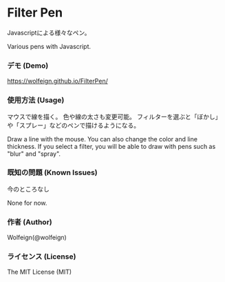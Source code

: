 ﻿# Filter Pen

Javascriptによる様々なペン。

Various pens with Javascript.

### デモ (Demo)

https://wolfeign.github.io/FilterPen/

### 使用方法 (Usage)

マウスで線を描く。
色や線の太さも変更可能。
フィルターを選ぶと「ぼかし」や「スプレー」などのペンで描けるようになる。

Draw a line with the mouse.
You can also change the color and line thickness.
If you select a filter, you will be able to draw with pens such as "blur" and "spray".

### 既知の問題 (Known Issues)

今のところなし

None for now.

### 作者 (Author)

Wolfeign(@wolfeign)

### ライセンス (License)

The MIT License (MIT)
